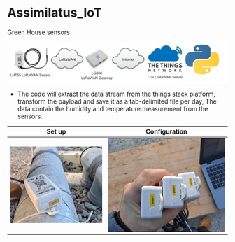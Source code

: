 # Assimilatus_IoT
Green House sensors



<img align="center" alt="LoRaWAN" src="pics\LoRawan.jpg" />


* The code will extract the data stream from the things stack platform, transform the payload and save it as a tab-delimited file per day, The data contain the humidity and temperature measurement from the 
sensors. 





Set up            |  Configuration
:-------------------------:|:-------------------------:
<img src="pics\sens.jpg" />  |  <img src="pics\sensors.jpg" />